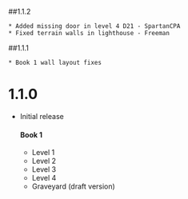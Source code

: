 ##1.1.2

    * Added missing door in level 4 D21 - SpartanCPA
    * Fixed terrain walls in lighthouse - Freeman

##1.1.1

    * Book 1 wall layout fixes

# 1.1.0

* Initial release

    #### Book 1
    * Level 1
    * Level 2
    * Level 3
    * Level 4
    * Graveyard (draft version) 
